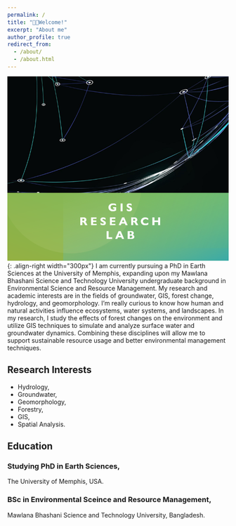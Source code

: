 ```yaml
---
permalink: /
title: "👋🏼Welcome!"
excerpt: "About me"
author_profile: true
redirect_from: 
  - /about/
  - /about.html
---
```




![Illustration of combining vision and language modalities](/images/GISLab.png){: .align-right width="300px"}
I am currently pursuing a PhD in Earth Sciences at the University of Memphis, expanding upon my Mawlana Bhashani Science and Technology University undergraduate background in Environmental Science and Resource Management. My research and academic interests are in the fields of groundwater, GIS, forest change, hydrology, and geomorphology. I’m really curious to know how human and natural activities influence ecosystems, water systems, and landscapes. In my research, I study the effects of forest changes on the environment and utilize GIS techniques to simulate and analyze surface water and groundwater dynamics. Combining these disciplines will allow me to support sustainable resource usage and better environmental management techniques.

## Research Interests
- Hydrology,
- Groundwater,
- Geomorphology,
- Forestry,
- GIS,
- Spatial Analysis.

## Education
### Studying PhD in Earth Sciences, 
The University of Memphis, USA.
### BSc in Environmental Sceince and Resource Management, 
Mawlana Bhashani Science and Technology University, Bangladesh.







